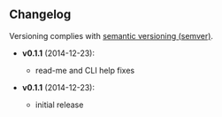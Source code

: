 ## Changelog

Versioning complies with [semantic versioning (semver)](http://semver.org/).

<!-- NOTE: An entry template is automatically added each time `make version` is called. Fill in changes afterwards. -->

* **v0.1.1** (2014-12-23):
    * read-me and CLI help fixes

* **v0.1.1** (2014-12-23):
	* initial release
